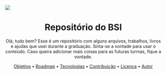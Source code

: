 <img src= http://portal.utfpr.edu.br//++theme++utfpr_branco/img/logo.png>

<h1 align="center"><b> Repositório do BSI</b></h1>
<p align="center">Olá, tudo bem?
Esse é um repositório com alguns arquivos, trabalhos, livros e ajudas que usei durante a graduação.
Sinta-se a vontade para usar o conteúdo.
Caso queira adicionar mais coisas para as futuras turmas, fique a vontade.
</p>

<p align="center">
 <a href="#objetivo">Objetivo</a> •
 <a href="#roadmap">Roadmap</a> • 
 <a href="#tecnologias">Tecnologias</a> • 
 <a href="#contribuicao">Contribuição</a> • 
 <a href="#licenc-a">Licença</a> • 
 <a href="#autor">Autor</a>
</p>